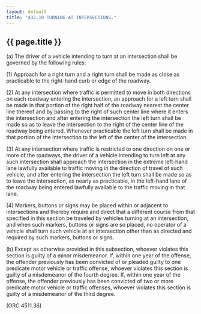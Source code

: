 ```yaml
---
layout: default 
title: "432.10 TURNING AT INTERSECTIONS."
---
```


{{ page.title }}
----------------

​(a) The driver of a vehicle intending to turn at an intersection shall
be governed by the following rules:

​(1) Approach for a right turn and a right turn shall be made as close
as practicable to the right-hand curb or edge of the roadway.

​(2) At any intersection where traffic is permitted to move in both
directions on each roadway entering the intersection, an approach for a
left turn shall be made in that portion of the right half of the roadway
nearest the center line thereof and by passing to the right of such
center line where it enters the intersection and after entering the
intersection the left turn shall be made so as to leave the intersection
to the right of the center line of the roadway being entered. Whenever
practicable the left turn shall be made in that portion of the
intersection to the left of the center of the intersection.

​(3) At any intersection where traffic is restricted to one direction on
one or more of the roadways, the driver of a vehicle intending to turn
left at any such intersection shall approach the intersection in the
extreme left-hand lane lawfully available to traffic moving in the
direction of travel of such vehicle, and after entering the intersection
the left turn shall be made so as to leave the intersection, as nearly
as practicable, in the left-hand lane of the roadway being entered
lawfully available to the traffic moving in that lane.

​(4) Markers, buttons or signs may be placed within or adjacent to
intersections and thereby require and direct that a different course
from that specified in this section be traveled by vehicles turning at
an intersection, and when such markers, buttons or signs are so placed,
no operator of a vehicle shall turn such vehicle at an intersection
other than as directed and required by such markers, buttons or signs.

​(b) Except as otherwise provided in this subsection, whoever violates
this section is guilty of a minor misdemeanor. If, within one year of
the offense, the offender previously has been convicted of or pleaded
guilty to one predicate motor vehicle or traffic offense, whoever
violates this section is guilty of a misdemeanor of the fourth degree.
If, within one year of the offense, the offender previously has been
convicted of two or more predicate motor vehicle or traffic offenses,
whoever violates this section is guilty of a misdemeanor of the third
degree.

(ORC 4511.36)
